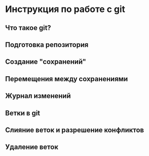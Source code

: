# Инструкция по работе с git

## Что такое git?

## Подготовка репозитория

## Создание "сохранений"

## Перемещения между сохранениями

## Журнал изменений

## Ветки в git

## Слияние веток и разрешение конфликтов

## Удаление веток

